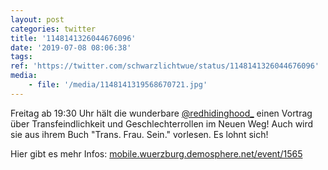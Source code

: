 ```yaml
---
layout: post
categories: twitter
title: '1148141326044676096'
date: '2019-07-08 08:06:38'
tags: 
ref: 'https://twitter.com/schwarzlichtwue/status/1148141326044676096'
media:
    - file: '/media/1148141319568670721.jpg'
---
```

Freitag ab 19:30 Uhr hält die wunderbare [@redhidinghood_](https://twitter.com/redhidinghood_) einen Vortrag über Transfeindlichkeit und Geschlechterrollen im Neuen Weg! Auch wird sie aus ihrem Buch "Trans. Frau. Sein." vorlesen. Es lohnt sich!



Hier gibt es mehr Infos: [mobile.wuerzburg.demosphere.net/event/1565](https://mobile.wuerzburg.demosphere.net/event/1565)  


